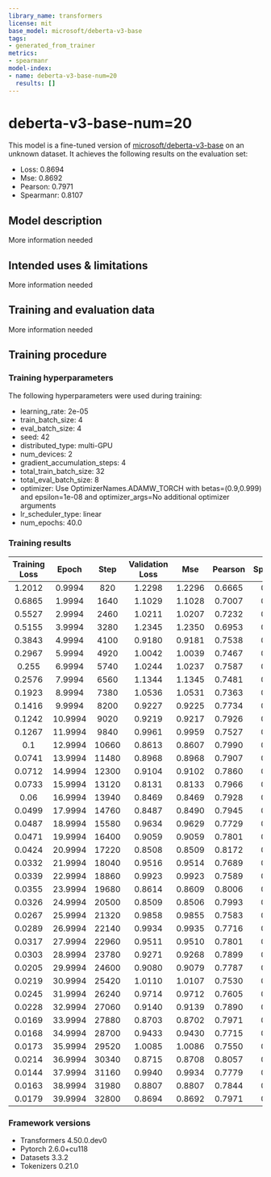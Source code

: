```yaml
---
library_name: transformers
license: mit
base_model: microsoft/deberta-v3-base
tags:
- generated_from_trainer
metrics:
- spearmanr
model-index:
- name: deberta-v3-base-num=20
  results: []
---
```


<!-- This model card has been generated automatically according to the information the Trainer had access to. You
should probably proofread and complete it, then remove this comment. -->

# deberta-v3-base-num=20

This model is a fine-tuned version of [microsoft/deberta-v3-base](https://huggingface.co/microsoft/deberta-v3-base) on an unknown dataset.
It achieves the following results on the evaluation set:
- Loss: 0.8694
- Mse: 0.8692
- Pearson: 0.7971
- Spearmanr: 0.8107

## Model description

More information needed

## Intended uses & limitations

More information needed

## Training and evaluation data

More information needed

## Training procedure

### Training hyperparameters

The following hyperparameters were used during training:
- learning_rate: 2e-05
- train_batch_size: 4
- eval_batch_size: 4
- seed: 42
- distributed_type: multi-GPU
- num_devices: 2
- gradient_accumulation_steps: 4
- total_train_batch_size: 32
- total_eval_batch_size: 8
- optimizer: Use OptimizerNames.ADAMW_TORCH with betas=(0.9,0.999) and epsilon=1e-08 and optimizer_args=No additional optimizer arguments
- lr_scheduler_type: linear
- num_epochs: 40.0

### Training results

| Training Loss | Epoch   | Step  | Validation Loss | Mse    | Pearson | Spearmanr |
|:-------------:|:-------:|:-----:|:---------------:|:------:|:-------:|:---------:|
| 1.2012        | 0.9994  | 820   | 1.2298          | 1.2296 | 0.6665  | 0.6800    |
| 0.6865        | 1.9994  | 1640  | 1.1029          | 1.1028 | 0.7007  | 0.7087    |
| 0.5527        | 2.9994  | 2460  | 1.0211          | 1.0207 | 0.7232  | 0.7365    |
| 0.5155        | 3.9994  | 3280  | 1.2345          | 1.2350 | 0.6953  | 0.7095    |
| 0.3843        | 4.9994  | 4100  | 0.9180          | 0.9181 | 0.7538  | 0.7603    |
| 0.2967        | 5.9994  | 4920  | 1.0042          | 1.0039 | 0.7467  | 0.7590    |
| 0.255         | 6.9994  | 5740  | 1.0244          | 1.0237 | 0.7587  | 0.7744    |
| 0.2576        | 7.9994  | 6560  | 1.1344          | 1.1345 | 0.7481  | 0.7603    |
| 0.1923        | 8.9994  | 7380  | 1.0536          | 1.0531 | 0.7363  | 0.7526    |
| 0.1416        | 9.9994  | 8200  | 0.9227          | 0.9225 | 0.7734  | 0.8014    |
| 0.1242        | 10.9994 | 9020  | 0.9219          | 0.9217 | 0.7926  | 0.8034    |
| 0.1267        | 11.9994 | 9840  | 0.9961          | 0.9959 | 0.7527  | 0.7672    |
| 0.1           | 12.9994 | 10660 | 0.8613          | 0.8607 | 0.7990  | 0.8167    |
| 0.0741        | 13.9994 | 11480 | 0.8968          | 0.8968 | 0.7907  | 0.8067    |
| 0.0712        | 14.9994 | 12300 | 0.9104          | 0.9102 | 0.7860  | 0.8050    |
| 0.0733        | 15.9994 | 13120 | 0.8131          | 0.8133 | 0.7966  | 0.8184    |
| 0.06          | 16.9994 | 13940 | 0.8469          | 0.8469 | 0.7928  | 0.8066    |
| 0.0499        | 17.9994 | 14760 | 0.8487          | 0.8490 | 0.7945  | 0.8090    |
| 0.0487        | 18.9994 | 15580 | 0.9634          | 0.9629 | 0.7729  | 0.7946    |
| 0.0471        | 19.9994 | 16400 | 0.9059          | 0.9059 | 0.7801  | 0.7970    |
| 0.0424        | 20.9994 | 17220 | 0.8508          | 0.8509 | 0.8172  | 0.8274    |
| 0.0332        | 21.9994 | 18040 | 0.9516          | 0.9514 | 0.7689  | 0.7885    |
| 0.0339        | 22.9994 | 18860 | 0.9923          | 0.9923 | 0.7589  | 0.7749    |
| 0.0355        | 23.9994 | 19680 | 0.8614          | 0.8609 | 0.8006  | 0.8172    |
| 0.0326        | 24.9994 | 20500 | 0.8509          | 0.8506 | 0.7993  | 0.8153    |
| 0.0267        | 25.9994 | 21320 | 0.9858          | 0.9855 | 0.7583  | 0.7667    |
| 0.0289        | 26.9994 | 22140 | 0.9934          | 0.9935 | 0.7716  | 0.7861    |
| 0.0317        | 27.9994 | 22960 | 0.9511          | 0.9510 | 0.7801  | 0.8001    |
| 0.0303        | 28.9994 | 23780 | 0.9271          | 0.9268 | 0.7899  | 0.8047    |
| 0.0205        | 29.9994 | 24600 | 0.9080          | 0.9079 | 0.7787  | 0.7933    |
| 0.0219        | 30.9994 | 25420 | 1.0110          | 1.0107 | 0.7530  | 0.7842    |
| 0.0245        | 31.9994 | 26240 | 0.9714          | 0.9712 | 0.7605  | 0.7774    |
| 0.0228        | 32.9994 | 27060 | 0.9140          | 0.9139 | 0.7890  | 0.8051    |
| 0.0169        | 33.9994 | 27880 | 0.8703          | 0.8702 | 0.7971  | 0.8135    |
| 0.0168        | 34.9994 | 28700 | 0.9433          | 0.9430 | 0.7715  | 0.7850    |
| 0.0173        | 35.9994 | 29520 | 1.0085          | 1.0086 | 0.7550  | 0.7742    |
| 0.0214        | 36.9994 | 30340 | 0.8715          | 0.8708 | 0.8057  | 0.8207    |
| 0.0144        | 37.9994 | 31160 | 0.9940          | 0.9934 | 0.7779  | 0.7961    |
| 0.0163        | 38.9994 | 31980 | 0.8807          | 0.8807 | 0.7844  | 0.8063    |
| 0.0179        | 39.9994 | 32800 | 0.8694          | 0.8692 | 0.7971  | 0.8107    |


### Framework versions

- Transformers 4.50.0.dev0
- Pytorch 2.6.0+cu118
- Datasets 3.3.2
- Tokenizers 0.21.0
